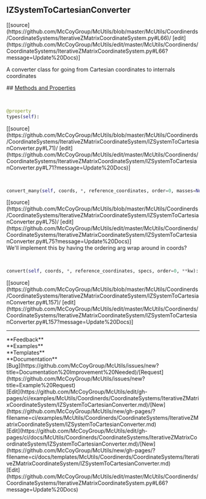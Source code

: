 ## <a id="McUtils.Coordinerds.CoordinateSystems.IterativeZMatrixCoordinateSystem.IZSystemToCartesianConverter">IZSystemToCartesianConverter</a> 

<div class="docs-source-link" markdown="1">
[[source](https://github.com/McCoyGroup/McUtils/blob/master/McUtils/Coordinerds/CoordinateSystems/IterativeZMatrixCoordinateSystem.py#L66)/
[edit](https://github.com/McCoyGroup/McUtils/edit/master/McUtils/Coordinerds/CoordinateSystems/IterativeZMatrixCoordinateSystem.py#L66?message=Update%20Docs)]
</div>

A converter class for going from Cartesian coordinates to internals coordinates







<div class="collapsible-section">
 <div class="collapsible-section collapsible-section-header" markdown="1">
## <a class="collapse-link" data-toggle="collapse" href="#methods" markdown="1"> Methods and Properties</a> <a class="float-right" data-toggle="collapse" href="#methods"><i class="fa fa-chevron-down"></i></a>
 </div>
 <div class="collapsible-section collapsible-section-body collapse show" id="methods" markdown="1">
 
<a id="McUtils.Coordinerds.CoordinateSystems.IterativeZMatrixCoordinateSystem.IZSystemToCartesianConverter.types" class="docs-object-method">&nbsp;</a> 
```python
@property
types(self): 
```
<div class="docs-source-link" markdown="1">
[[source](https://github.com/McCoyGroup/McUtils/blob/master/McUtils/Coordinerds/CoordinateSystems/IterativeZMatrixCoordinateSystem/IZSystemToCartesianConverter.py#L71)/
[edit](https://github.com/McCoyGroup/McUtils/edit/master/McUtils/Coordinerds/CoordinateSystems/IterativeZMatrixCoordinateSystem/IZSystemToCartesianConverter.py#L71?message=Update%20Docs)]
</div>


<a id="McUtils.Coordinerds.CoordinateSystems.IterativeZMatrixCoordinateSystem.IZSystemToCartesianConverter.convert_many" class="docs-object-method">&nbsp;</a> 
```python
convert_many(self, coords, *, reference_coordinates, order=0, masses=None, remove_translation_rotation=True, derivs=None, return_derivs=None, ordering=None, origins=None, axes=None, embedding_coords=None, jacobian_prep=None, axes_labels=None, fixed_atoms=None, use_rad=True, **kw): 
```
<div class="docs-source-link" markdown="1">
[[source](https://github.com/McCoyGroup/McUtils/blob/master/McUtils/Coordinerds/CoordinateSystems/IterativeZMatrixCoordinateSystem/IZSystemToCartesianConverter.py#L75)/
[edit](https://github.com/McCoyGroup/McUtils/edit/master/McUtils/Coordinerds/CoordinateSystems/IterativeZMatrixCoordinateSystem/IZSystemToCartesianConverter.py#L75?message=Update%20Docs)]
</div>
We'll implement this by having the ordering arg wrap around in coords?


<a id="McUtils.Coordinerds.CoordinateSystems.IterativeZMatrixCoordinateSystem.IZSystemToCartesianConverter.convert" class="docs-object-method">&nbsp;</a> 
```python
convert(self, coords, *, reference_coordinates, specs, order=0, **kw): 
```
<div class="docs-source-link" markdown="1">
[[source](https://github.com/McCoyGroup/McUtils/blob/master/McUtils/Coordinerds/CoordinateSystems/IterativeZMatrixCoordinateSystem/IZSystemToCartesianConverter.py#L157)/
[edit](https://github.com/McCoyGroup/McUtils/edit/master/McUtils/Coordinerds/CoordinateSystems/IterativeZMatrixCoordinateSystem/IZSystemToCartesianConverter.py#L157?message=Update%20Docs)]
</div>
 </div>
</div>












---


<div markdown="1" class="text-secondary">
<div class="container">
  <div class="row">
   <div class="col" markdown="1">
**Feedback**   
</div>
   <div class="col" markdown="1">
**Examples**   
</div>
   <div class="col" markdown="1">
**Templates**   
</div>
   <div class="col" markdown="1">
**Documentation**   
</div>
   <div class="col" markdown="1">
   
</div>
   <div class="col" markdown="1">
   
</div>
   <div class="col" markdown="1">
   
</div>
</div>
  <div class="row">
   <div class="col" markdown="1">
[Bug](https://github.com/McCoyGroup/McUtils/issues/new?title=Documentation%20Improvement%20Needed)/[Request](https://github.com/McCoyGroup/McUtils/issues/new?title=Example%20Request)   
</div>
   <div class="col" markdown="1">
[Edit](https://github.com/McCoyGroup/McUtils/edit/gh-pages/ci/examples/McUtils/Coordinerds/CoordinateSystems/IterativeZMatrixCoordinateSystem/IZSystemToCartesianConverter.md)/[New](https://github.com/McCoyGroup/McUtils/new/gh-pages/?filename=ci/examples/McUtils/Coordinerds/CoordinateSystems/IterativeZMatrixCoordinateSystem/IZSystemToCartesianConverter.md)   
</div>
   <div class="col" markdown="1">
[Edit](https://github.com/McCoyGroup/McUtils/edit/gh-pages/ci/docs/McUtils/Coordinerds/CoordinateSystems/IterativeZMatrixCoordinateSystem/IZSystemToCartesianConverter.md)/[New](https://github.com/McCoyGroup/McUtils/new/gh-pages/?filename=ci/docs/templates/McUtils/Coordinerds/CoordinateSystems/IterativeZMatrixCoordinateSystem/IZSystemToCartesianConverter.md)   
</div>
   <div class="col" markdown="1">
[Edit](https://github.com/McCoyGroup/McUtils/edit/master/McUtils/Coordinerds/CoordinateSystems/IterativeZMatrixCoordinateSystem.py#L66?message=Update%20Docs)   
</div>
   <div class="col" markdown="1">
   
</div>
   <div class="col" markdown="1">
   
</div>
   <div class="col" markdown="1">
   
</div>
</div>
</div>
</div>